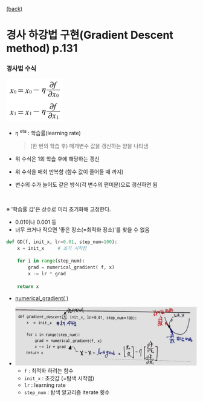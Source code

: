 [(back)](https://github.com/DoranLyong/DL_coding_master/tree/master/Self_tutorial/3_learning/MNIST_learning/4_renew-parameter/2_GD)

# 경사 하강법 구현(Gradient Descent method) p.131
### 경사법 수식 
<img src="e_4.7.png" width=150>

* η <sup>eta</sup> : 학습률(learning rate)
    > (한 번의 학습 후) 매개변수 값을 갱신하는 양을 나타냄 

* 위 수식은 1회 학습 후에 해당하는 갱신 
* 위 수식을 매회 반복함 (함수 값이 줄어들 때 까지)
* 변수의 수가 늘어도 같은 방식(각 변수의 편미분)으로 갱신하면 됨 

<br/>

※ '학습률 값'은 상수로 미리 초기화해 고정한다. 
* 0.01이나 0.001 등 
* 너무 크거나 작으면 '좋은 장소(=최적화 장소)'를 찾을 수 없음 

``` python 
def GD(f, init_x, lr=0.01, step_num=100):
    x = init_x     # 초기 시작점 

    for i in range(step_num):
        grad = numerical_gradient( f, x)
        x -= lr * grad

    return x
```
* [numerical_gradient( )](https://github.com/DoranLyong/DL_coding_master/tree/master/Self_tutorial/3_learning/MNIST_learning/4_renew-parameter/1_diff/3_gradient)

* <img src="GD_code.jpg" width=500>

    * ```f``` : 최적화 하려는 함수 
    * ```init_x``` : 초깃값 (=탐색 시작점)
    * ```lr``` : learning rate 
    * ```step_num``` : 탐색 알고리즘 iterate 횟수 